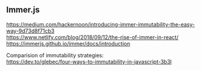 ## Immer.js

https://medium.com/hackernoon/introducing-immer-immutability-the-easy-way-9d73d8f71cb3  
https://www.netlify.com/blog/2018/09/12/the-rise-of-immer-in-react/  
https://immerjs.github.io/immer/docs/introduction

Comparision of immutability strategies:  
https://dev.to/glebec/four-ways-to-immutability-in-javascript-3b3l
